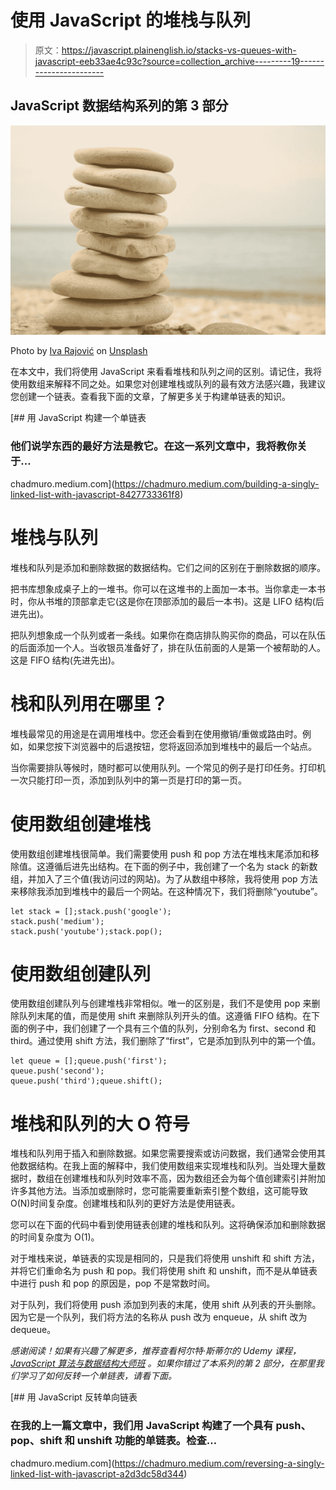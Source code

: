 # 使用 JavaScript 的堆栈与队列

> 原文：<https://javascript.plainenglish.io/stacks-vs-queues-with-javascript-eeb33ae4c93c?source=collection_archive---------19----------------------->

## JavaScript 数据结构系列的第 3 部分

![](img/3631dfde82347d0887706cfd8696cc58.png)

Photo by [Iva Rajović](https://unsplash.com/@eklektikum?utm_source=medium&utm_medium=referral) on [Unsplash](https://unsplash.com?utm_source=medium&utm_medium=referral)

在本文中，我们将使用 JavaScript 来看看堆栈和队列之间的区别。请记住，我将使用数组来解释不同之处。如果您对创建堆栈或队列的最有效方法感兴趣，我建议您创建一个链表。查看我下面的文章，了解更多关于构建单链表的知识。

[](https://chadmuro.medium.com/building-a-singly-linked-list-with-javascript-8427733361f8) [## 用 JavaScript 构建一个单链表

### 他们说学东西的最好方法是教它。在这一系列文章中，我将教你关于…

chadmuro.medium.com](https://chadmuro.medium.com/building-a-singly-linked-list-with-javascript-8427733361f8) 

# 堆栈与队列

堆栈和队列是添加和删除数据的数据结构。它们之间的区别在于删除数据的顺序。

把书库想象成桌子上的一堆书。你可以在这堆书的上面加一本书。当你拿走一本书时，你从书堆的顶部拿走它(这是你在顶部添加的最后一本书)。这是 LIFO 结构(后进先出)。

把队列想象成一个队列或者一条线。如果你在商店排队购买你的商品，可以在队伍的后面添加一个人。当收银员准备好了，排在队伍前面的人是第一个被帮助的人。这是 FIFO 结构(先进先出)。

# 栈和队列用在哪里？

堆栈最常见的用途是在调用堆栈中。您还会看到在使用撤销/重做或路由时。例如，如果您按下浏览器中的后退按钮，您将返回添加到堆栈中的最后一个站点。

当你需要排队等候时，随时都可以使用队列。一个常见的例子是打印任务。打印机一次只能打印一页，添加到队列中的第一页是打印的第一页。

# 使用数组创建堆栈

使用数组创建堆栈很简单。我们需要使用 push 和 pop 方法在堆栈末尾添加和移除值。这遵循后进先出结构。在下面的例子中，我创建了一个名为 stack 的新数组，并加入了三个值(我访问过的网站)。为了从数组中移除，我将使用 pop 方法来移除我添加到堆栈中的最后一个网站。在这种情况下，我们将删除“youtube”。

```
let stack = [];stack.push('google');
stack.push('medium');
stack.push('youtube');stack.pop();
```

# 使用数组创建队列

使用数组创建队列与创建堆栈非常相似。唯一的区别是，我们不是使用 pop 来删除队列末尾的值，而是使用 shift 来删除队列开头的值。这遵循 FIFO 结构。在下面的例子中，我们创建了一个具有三个值的队列，分别命名为 first、second 和 third。通过使用 shift 方法，我们删除了“first”，它是添加到队列中的第一个值。

```
let queue = [];queue.push('first');
queue.push('second');
queue.push('third');queue.shift();
```

# 堆栈和队列的大 O 符号

堆栈和队列用于插入和删除数据。如果您需要搜索或访问数据，我们通常会使用其他数据结构。在我上面的解释中，我们使用数组来实现堆栈和队列。当处理大量数据时，数组在创建堆栈和队列时效率不高，因为数组还会为每个值创建索引并附加许多其他方法。当添加或删除时，您可能需要重新索引整个数组，这可能导致 O(N)时间复杂度。创建堆栈和队列的更好方法是使用链表。

您可以在下面的代码中看到使用链表创建的堆栈和队列。这将确保添加和删除数据的时间复杂度为 O(1)。

对于堆栈来说，单链表的实现是相同的，只是我们将使用 unshift 和 shift 方法，并将它们重命名为 push 和 pop。我们将使用 shift 和 unshift，而不是从单链表中进行 push 和 pop 的原因是，pop 不是常数时间。

对于队列，我们将使用 push 添加到列表的末尾，使用 shift 从列表的开头删除。因为它是一个队列，我们将方法的名称从 push 改为 enqueue，从 shift 改为 dequeue。

*感谢阅读！如果有兴趣了解更多，推荐查看柯尔特·斯蒂尔的 Udemy 课程，* [*JavaScript 算法与数据结构大师班*](https://www.udemy.com/course/js-algorithms-and-data-structures-masterclass/) *。如果你错过了本系列的第 2 部分，在那里我们学习了如何反转一个单链表，请看下面。*

[](https://chadmuro.medium.com/reversing-a-singly-linked-list-with-javascript-a2d3dc58d344) [## 用 JavaScript 反转单向链表

### 在我的上一篇文章中，我们用 JavaScript 构建了一个具有 push、pop、shift 和 unshift 功能的单链表。检查…

chadmuro.medium.com](https://chadmuro.medium.com/reversing-a-singly-linked-list-with-javascript-a2d3dc58d344)